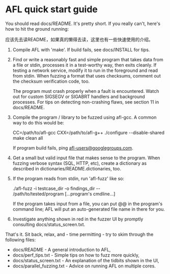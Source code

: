 AFL quick start guide
=====================

You should read docs/README. It's pretty short. If you really can't, here's
how to hit the ground running:

应该先去读README，如果真的懒得去读，这里也有一些快速使用的介绍。

1) Compile AFL with 'make'. If build fails, see docs/INSTALL for tips.

2) Find or write a reasonably fast and simple program that takes data from
   a file or stdin, processes it in a test-worthy way, then exits cleanly.
   If testing a network service, modify it to run in the foreground and read
   from stdin. When fuzzing a format that uses checksums, comment out the
   checksum verification code, too.

   The program must crash properly when a fault is encountered. Watch out for
   custom SIGSEGV or SIGABRT handlers and background processes. For tips on
   detecting non-crashing flaws, see section 11 in docs/README.

3) Compile the program / library to be fuzzed using afl-gcc. A common way to
   do this would be:

   CC=/path/to/afl-gcc CXX=/path/to/afl-g++ ./configure --disable-shared
   make clean all

   If program build fails, ping <afl-users@googlegroups.com>.

4) Get a small but valid input file that makes sense to the program. When
   fuzzing verbose syntax (SQL, HTTP, etc), create a dictionary as described in
   dictionaries/README.dictionaries, too.

5) If the program reads from stdin, run 'afl-fuzz' like so:

   ./afl-fuzz -i testcase_dir -o findings_dir -- \
     /path/to/tested/program [...program's cmdline...]

   If the program takes input from a file, you can put @@ in the program's
   command line; AFL will put an auto-generated file name in there for you.

6) Investigate anything shown in red in the fuzzer UI by promptly consulting
   docs/status_screen.txt.

That's it. Sit back, relax, and - time permitting - try to skim through the
following files:

  - docs/README               - A general introduction to AFL,
  - docs/perf_tips.txt        - Simple tips on how to fuzz more quickly,
  - docs/status_screen.txt    - An explanation of the tidbits shown in the UI,
  - docs/parallel_fuzzing.txt - Advice on running AFL on multiple cores.